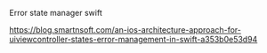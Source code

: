 Error state manager swift

https://blog.smartnsoft.com/an-ios-architecture-approach-for-uiviewcontroller-states-error-management-in-swift-a353b0e53d94
